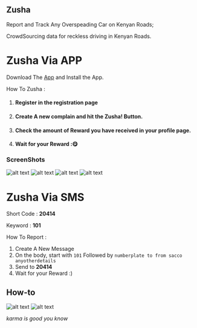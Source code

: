 ## Zusha
Report and Track Any Overspeading Car on Kenyan Roads;

CrowdSourcing data for reckless driving in Kenyan Roads.

Zusha Via APP
=====================

Download The [App](https://github.com/denzelwamburu/zushaapp/blob/master/apk/Zusha.apk) and Install the App.

How To Zusha :

1. #### Register in the registration page

2. #### Create A new complain and hit the Zusha! Button.

3. #### Check the amount of Reward you have received in your profile page.

4. #### Wait for your Reward  ::yum:


### ScreenShots
![alt text](https://raw.githubusercontent.com/denzelwamburu/zushaapp/master/pics/zusha6.png "Body") ![alt text](https://raw.githubusercontent.com/denzelwamburu/zushaapp/master/pics/zusha2.png "Body") ![alt text](https://raw.githubusercontent.com/denzelwamburu/zushaapp/master/pics/zusha3.png "Body") ![alt text](https://raw.githubusercontent.com/denzelwamburu/zushaapp/master/pics/zusha1.png "Body")


Zusha Via SMS
=====================

Short Code : **20414**

Keyword : **101**

How To Report :

1. Create A New Message
2. On the body, start with `101` Followed by `numberplate to from sacco anyotherdetails`
3. Send to **20414**
4. Wait for your Reward :)

## How-to
![alt text](https://raw.githubusercontent.com/denzelwamburu/zushaserver/master/pics/one.png "Body") ![alt text](https://raw.githubusercontent.com/denzelwamburu/zushaserver/master/pics/two.png "Sent image")




_karma is good you know_
